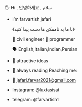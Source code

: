🖐 Hi , 안녕하세요 , سلام
- I’m farvartish jafari

   《با ما به ناممکن ها دست پیدا کنید》

  🏅 civil engineer
  🏅 programmer 

  🗣 English,Italian,Indian,Persian 
- 👀 attractive ideas
- 🌱 always reading
    Reaching me:
- 📧 jafari.farvar2021@gmail.com
- Instagram: @luxtasisat
- telegram: @farvartish1
<!---
farvartish1/farvartish1 is a ✨ special ✨ repository because its `README.md` (this file) appears on your GitHub profile.
You can click the Preview link to take a look at your changes.
--->
